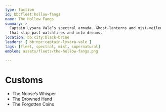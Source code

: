 ```yaml
---
type: faction
id: bb:fleet:hollow-fangs
name: The Hollow Fangs
summary: >
  Captain Lysara Vale’s spectral armada. Ghost-lanterns and mist-veiled hulls
  that slip past watchfires and into dreams.
location: bb:city:black-brine
leaders: [ bb:npc:captain-lysara-vale ]
tags: [fleet, spectral, mist, supernatural]
emblem: assets/fleets/the-hollow-fangs.png

---
```



# Customs
- The Noose’s Whisper  
- The Drowned Hand  
- The Forgotten Coins  
